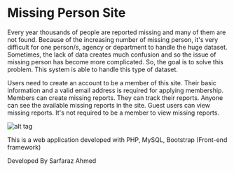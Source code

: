 # Missing Person Site

Every year thousands of people are reported missing and many of them are not found. Because of the increasing number of missing person, it's very difficult for one person/s, agency or department to handle the huge dataset. Sometimes, the lack of data creates much confusion and so the issue of missing person has become more complicated. So, the goal is to solve this problem.
This system is able to handle this type of dataset.

Users need to create an account to be a member of this site. Their basic information and a valid email address is required for applying membership. Members can create missing reports. They can track their reports. Anyone can see the available missing reports in the site. Guest users can view missing reports. It's not required to be a member to view missing reports.

![alt tag](https://user-images.githubusercontent.com/21248324/37569904-381119ac-2b13-11e8-870f-122009f84e40.JPG)

This is a web application developed with PHP, MySQL, Bootstrap (Front-end framework)

Developed By Sarfaraz Ahmed
